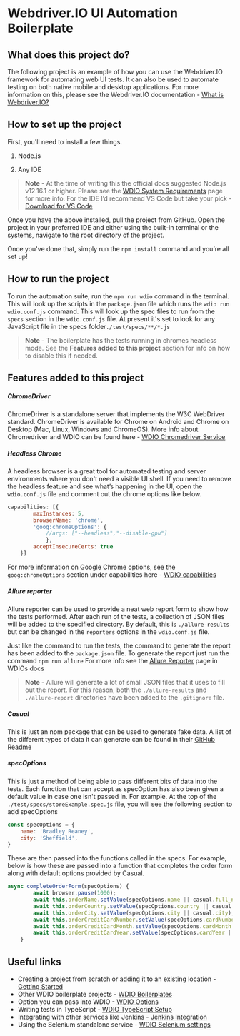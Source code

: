 # Webdriver.IO UI Automation Boilerplate 

## What does this project do?
The following project is an example of how you can use the Webdriver.IO framework for automating web UI tests. 
It can also be used to automate testing on both native mobile and desktop applications.
For more information on this, please see the Webdriver.IO documentation - [What is Webdriver.IO?](https://webdriver.io/docs/what-is-webdriverio)

## How to set up the project
First, you'll need to install a few things.
1. Node.js

2. Any IDE
>**Note** - At the time of writing this the official docs suggested Node.js v12.16.1 or higher. Please see the [WDIO System Requirements](https://webdriver.io/docs/gettingstarted#system-requirements) page for more info.
For the IDE I’d recommend VS Code but take your pick - [Download for VS Code](https://code.visualstudio.com/download)

Once you have the above installed, pull the project from GitHub. Open the project in your preferred IDE and either using the built-in terminal or the systems, navigate to the root directory of the project.

Once you've done that, simply run the `npm install` command and you’re all set up!

## How to run the project
To run the automation suite, run the `npm run wdio` command in the terminal. This will look up the scripts in the `package.json` file which runs the `wdio run wdio.conf.js` command. This will look up the spec files to run from the `specs` section in the `wdio.conf.js` file. At present it's set to look for any JavaScript file in the specs folder`./test/specs/**/*.js`
>**Note** - The boilerplate has the tests running in chromes headless mode. See the **Features added to this project** section for info on how to disable this if needed. 

## Features added to this project
##### ChromeDriver
ChromeDriver is a standalone server that implements the W3C WebDriver standard. ChromeDriver is available for Chrome on Android and Chrome on Desktop (Mac, Linux, Windows and ChromeOS).
More info about Chromedriver and WDIO can be found here - [WDIO Chromedriver Service](https://webdriver.io/docs/wdio-chromedriver-service/)

##### Headless Chrome
A headless browser is a great tool for automated testing and server environments where you don't need a visible UI shell.
If you need to remove the headless feature and see what’s happening in the UI, open the `wdio.conf.js` file and comment out the chrome options like below.
```JavaScript
capabilities: [{
        maxInstances: 5,
        browserName: 'chrome',
        'goog:chromeOptions': { 
            //args: ["--headless","--disable-gpu"]
            },
        acceptInsecureCerts: true
    }]
```
For more information on Google Chrome options, see the `goog:chromeOptions` section under capabilities here - [WDIO capabilities](https://webdriver.io/docs/options#capabilities)

##### Allure reporter
Allure reporter can be used to provide a neat web report form to show how the tests performed. After each run of the tests, a collection of JSON files will be added to the specified directory. 
By default, this is `./allure-results` but can be changed in the `reporters` options in the `wdio.conf.js` file.

Just like the command to run the tests, the command to generate the report has been added to the `package.json` file. To generate the report just run the command `npm run allure`
For more info see the [Allure Reporter](https://webdriver.io/docs/allure-reporter) page in WDIOs docs

>**Note** - Allure will generate a lot of small JSON files that it uses to fill out the report. For this reason, both the `./allure-results` and `./allure-report` directories have been added to the `.gitignore` file.

##### Casual
This is just an npm package that can be used to generate fake data. 
A list of the different types of data it can generate can be found in their [GitHub Readme](https://github.com/boo1ean/casual#readme)

##### specOptions
This is just a method of being able to pass different bits of data into the tests. Each function that can accept as specOption has also been given a default value in case one isn't passed in.
For example.
At the top of the `./test/specs/storeExample.spec.js` file, you will see the following section to add specOptions
```JavaScript
const specOptions = {
    name: 'Bradley Reaney',
    city: 'Sheffield',
}
```
These are then passed into the functions called in the specs. For example, below is how these are passed into a function that completes the order form along with default options provided by Casual.

```JavaScript
async completeOrderForm(specOptions) {
        await browser.pause(1000);
        await this.orderName.setValue(specOptions.name || casual.full_name);
        await this.orderCountry.setValue(specOptions.country || casual.country);
        await this.orderCity.setValue(specOptions.city || casual.city);
        await this.orderCreditCardNumber.setValue(specOptions.cardNumber || casual.card_number());
        await this.orderCreditCardMonth.setValue(specOptions.cardMonth || '12');
        await this.orderCreditCardYear.setValue(specOptions.cardYear || '30');
    }
```

## Useful links
* Creating a project from scratch or adding it to an existing location - [Getting Started](https://webdriver.io/docs/gettingstarted)
* Other WDIO boilerplate projects - [WDIO Boilerplates](https://webdriver.io/docs/boilerplates)
* Option you can pass into WDIO - [WDIO Options](https://webdriver.io/docs/options#webdriver-options)
* Writing tests in TypeScript - [WDIO TypeScript Setup](https://webdriver.io/docs/typescript)
* Integrating with other services like Jenkins - [Jenkins Integration](https://webdriver.io/docs/jenkins)
* Using the Selenium standalone service - [WDIO Selenium settings](https://webdriver.io/docs/selenium-standalone-service)